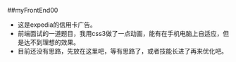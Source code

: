 ##myFrontEnd00
* 这是expedia的信用卡广告。
* 前端面试的一道题目，我用css3做了一点动画，能有在手机电脑上自适应，但是达不到理想的效果。
* 目前还没有思路，先放在这里吧，等有思路了，或者技能长进了再来优化吧。
